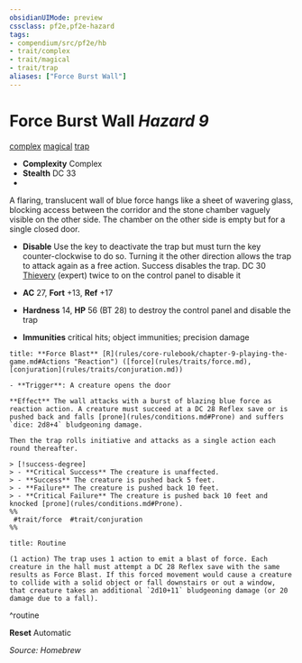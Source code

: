 ```yaml
---
obsidianUIMode: preview
cssclass: pf2e,pf2e-hazard
tags:
- compendium/src/pf2e/hb
- trait/complex
- trait/magical
- trait/trap
aliases: ["Force Burst Wall"]
---
```

# Force Burst Wall *Hazard 9*  
[complex](rules/traits/complex.md "Complex Hazard Trait")  [magical](rules/traits/magical.md "Magical Item Trait")  [trap](rules/traits/trap.md "Trap Hazard Trait")  

- **Complexity** Complex
- **Stealth** DC 33  
- 
A flaring, translucent wall of blue force hangs like a sheet of wavering glass, blocking access between the corridor and the stone chamber vaguely visible on the other side. The chamber on the other side is empty but for a single closed door.

- **Disable** Use the key to deactivate the trap but must turn the key counter-clockwise to do so. Turning it the other direction allows the trap to attack again as a free action. Success disables the trap. DC 30 [Thievery](compendium/skills.md#Thievery) (expert) twice to on the control panel to disable it

- **AC** 27, **Fort** +13, **Ref** +17
- **Hardness** 14, **HP** 56 (BT 28) to destroy the control panel and disable the trap
- **Immunities** critical hits; object immunities; precision damage

```ad-embed-ability
title: **Force Blast** [R](rules/core-rulebook/chapter-9-playing-the-game.md#Actions "Reaction") ([force](rules/traits/force.md), [conjuration](rules/traits/conjuration.md))

- **Trigger**: A creature opens the door

**Effect** The wall attacks with a burst of blazing blue force as reaction action. A creature must succeed at a DC 28 Reflex save or is pushed back and falls [prone](rules/conditions.md#Prone) and suffers `dice: 2d8+4` bludgeoning damage.

Then the trap rolls initiative and attacks as a single action each round thereafter.

> [!success-degree] 
> - **Critical Success** The creature is unaffected.
> - **Success** The creature is pushed back 5 feet.
> - **Failure** The creature is pushed back 10 feet.
> - **Critical Failure** The creature is pushed back 10 feet and knocked [prone](rules/conditions.md#Prone).  
%%
 #trait/force  #trait/conjuration 
%%
```

```ad-pf2-summary
title: Routine

(1 action) The trap uses 1 action to emit a blast of force. Each creature in the hall must attempt a DC 28 Reflex save with the same results as Force Blast. If this forced movement would cause a creature to collide with a solid object or fall downstairs or out a window, that creature takes an additional `2d10+11` bludgeoning damage (or 20 damage due to a fall).
```
^routine

**Reset** Automatic

*Source: Homebrew*